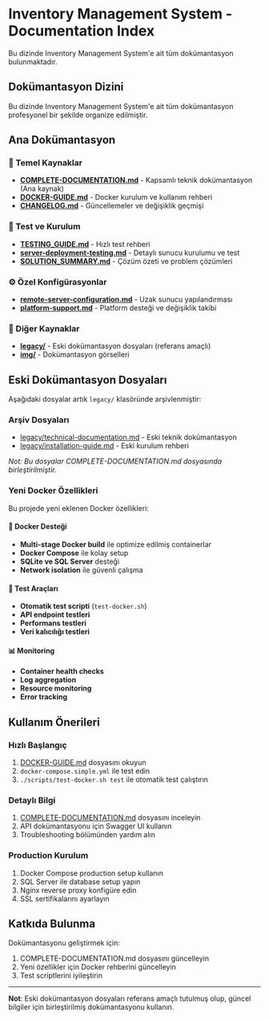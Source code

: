 # Inventory Management System - Documentation Index

Bu dizinde Inventory Management System'e ait tüm dokümantasyon bulunmaktadır.

## Dokümantasyon Dizini

Bu dizinde Inventory Management System'e ait tüm dokümantasyon profesyonel bir şekilde organize edilmiştir.

## Ana Dokümantasyon

### 📖 Temel Kaynaklar
- **[COMPLETE-DOCUMENTATION.md](COMPLETE-DOCUMENTATION.md)** - Kapsamlı teknik dokümantasyon (Ana kaynak)
- **[DOCKER-GUIDE.md](DOCKER-GUIDE.md)** - Docker kurulum ve kullanım rehberi
- **[CHANGELOG.md](CHANGELOG.md)** - Güncellemeler ve değişiklik geçmişi

### 🧪 Test ve Kurulum
- **[TESTING_GUIDE.md](TESTING_GUIDE.md)** - Hızlı test rehberi
- **[server-deployment-testing.md](server-deployment-testing.md)** - Detaylı sunucu kurulumu ve test
- **[SOLUTION_SUMMARY.md](SOLUTION_SUMMARY.md)** - Çözüm özeti ve problem çözümleri

### ⚙️ Özel Konfigürasyonlar
- **[remote-server-configuration.md](remote-server-configuration.md)** - Uzak sunucu yapılandırması
- **[platform-support.md](platform-support.md)** - Platform desteği ve değişiklik takibi

### 📂 Diğer Kaynaklar
- **[legacy/](legacy/)** - Eski dokümantasyon dosyaları (referans amaçlı)
- **[img/](img/)** - Dokümantasyon görselleri

## Eski Dokümantasyon Dosyaları

Aşağıdaki dosyalar artık `legacy/` klasöründe arşivlenmiştir:

### Arşiv Dosyaları
- [legacy/technical-documentation.md](legacy/technical-documentation.md) - Eski teknik dokümantasyon
- [legacy/installation-guide.md](legacy/installation-guide.md) - Eski kurulum rehberi

*Not: Bu dosyalar COMPLETE-DOCUMENTATION.md dosyasında birleştirilmiştir.*

### Yeni Docker Özellikleri

Bu projede yeni eklenen Docker özellikleri:

#### 🎯 Docker Desteği
- **Multi-stage Docker build** ile optimize edilmiş containerlar
- **Docker Compose** ile kolay setup
- **SQLite ve SQL Server** desteği
- **Network isolation** ile güvenli çalışma

#### 🧪 Test Araçları
- **Otomatik test scripti** (`test-docker.sh`)
- **API endpoint testleri**
- **Performans testleri**
- **Veri kalıcılığı testleri**

#### 📊 Monitoring
- **Container health checks**
- **Log aggregation**
- **Resource monitoring**
- **Error tracking**

## Kullanım Önerileri

### Hızlı Başlangıç
1. [DOCKER-GUIDE.md](DOCKER-GUIDE.md) dosyasını okuyun
2. `docker-compose.simple.yml` ile test edin
3. `./scripts/test-docker.sh test` ile otomatik test çalıştırın

### Detaylı Bilgi
1. [COMPLETE-DOCUMENTATION.md](COMPLETE-DOCUMENTATION.md) dosyasını inceleyin
2. API dokümantasyonu için Swagger UI kullanın
3. Troubleshooting bölümünden yardım alın

### Production Kurulum
1. Docker Compose production setup kullanın
2. SQL Server ile database setup yapın
3. Nginx reverse proxy konfigüre edin
4. SSL sertifikalarını ayarlayın

## Katkıda Bulunma

Dokümantasyonu geliştirmek için:
1. COMPLETE-DOCUMENTATION.md dosyasını güncelleyin
2. Yeni özellikler için Docker rehberini güncelleyin
3. Test scriptlerini iyileştirin

---

**Not**: Eski dokümantasyon dosyaları referans amaçlı tutulmuş olup, güncel bilgiler için birleştirilmiş dokümantasyonu kullanın.